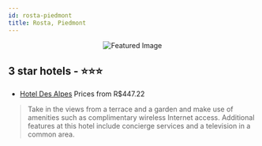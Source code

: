 ```yaml
---
id: rosta-piedmont
title: Rosta, Piedmont
---
```


<center><img src="https://i.travelapi.com/hotels/2000000/1870000/1860800/1860709/ff90cc5b_z.jpg" alt="Featured Image" /></center>


##  3 star hotels - ⭐️⭐️⭐️

-    [Hotel Des Alpes](https://us.hurb.com/hotels/rosta/hotel-des-alpes-JNP-JP741246?cmp=18055) Prices from R$447.22
   > Take in the views from a terrace and a garden and make use of amenities such as complimentary wireless Internet access. Additional features at this hotel include concierge services and a television in a common area.
